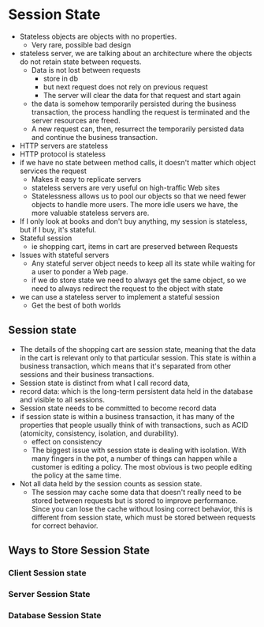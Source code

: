 # Session State

- Stateless objects are objects with no properties.
  - Very rare, possible bad design
- stateless server, we are talking about an architecture where the objects do not retain state between requests.
  - Data is not lost between requests
    - store in db
    - but next request does not rely on previous request
    - The server will clear the data for that request and start again
  - the data is somehow temporarily persisted during the business transaction, the process handling the request is terminated and the server resources are freed.
  - A new request can, then, resurrect the temporarily persisted data and continue the business transaction.
- HTTP servers are stateless
- HTTP protocol is stateless
- if we have no state between method calls, it doesn't matter which object services the request
  - Makes it easy to replicate servers
  - stateless servers are very useful on high-traffic Web sites
  - Statelessness allows us to pool our objects so that we need fewer objects to handle more users. The more idle users we have, the more valuable stateless servers are.
- If I only look at books and don't buy anything, my session is stateless, but if I buy, it's stateful.
- Stateful session
  - ie shopping cart, items in cart are preserved between Requests
- Issues with stateful servers
  - Any stateful server object needs to keep all its state while waiting for a user to ponder a Web page.
  - if we do store state we need to always get the same object, so we need to always redirect the request to the object with state
- we can use a stateless server to implement a stateful session
  - Get the best of both worlds

## Session state

- The details of the shopping cart are session state, meaning that the data in the cart is relevant only to that particular session. This state is within a business transaction, which means that it's separated from other sessions and their business transactions.
-  Session state is distinct from what I call record data,
  - record data: which is the long-term persistent data held in the database and visible to all sessions.
  - Session state needs to be committed to become record data
- if  session state is within a business transaction, it has many of the properties that people usually think of with transactions, such as ACID (atomicity, consistency, isolation, and durability).
  - effect on consistency
  - The biggest issue with session state is dealing with isolation. With many fingers in the pot, a number of things can happen while a customer is editing a policy. The most obvious is two people editing the policy at the same time.
- Not all data held by the session counts as session state.
  -  The session may cache some data that doesn't
really need to be stored between requests but is stored to improve performance. Since you can lose the cache without losing correct behavior, this is different from session state, which must be stored between requests for correct behavior.

## Ways to Store Session State
### Client Session state

### Server Session State

### Database Session State
